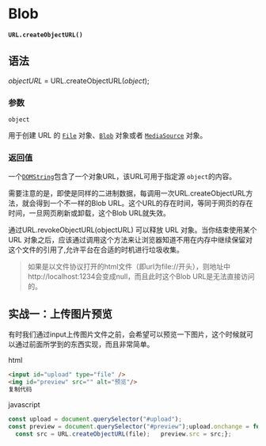 # Blob

**`URL.createObjectURL()`**



## 语法

*objectURL* = URL.createObjectURL(*object*);



### 参数

`object`

用于创建 URL 的 [`File`](https://developer.mozilla.org/zh-CN/docs/Web/API/File "文件（File）接口提供有关文件的信息，并允许网页中的 JavaScript 访问其内容。") 对象、[`Blob`](https://developer.mozilla.org/zh-CN/docs/Web/API/Blob "Blob 对象表示一个不可变、原始数据的类文件对象。Blob 表示的不一定是JavaScript原生格式的数据。File 接口基于Blob，继承了 blob 的功能并将其扩展使其支持用户系统上的文件。") 对象或者 [`MediaSource`](https://developer.mozilla.org/zh-CN/docs/Web/API/MediaSource "MediaSource是Media Source Extensions API 表示媒体资源HTMLMediaElement对象的接口。MediaSource 对象可以附着在HTMLMediaElement在客户端进行播放。") 对象。​

### 返回值

一个[`DOMString`](https://developer.mozilla.org/zh-CN/docs/Web/API/DOMString "DOMString 是一个UTF-16字符串。由于JavaScript已经使用了这样的字符串，所以DOMString 直接映射到 一个String。")包含了一个对象URL，该URL可用于指定源 `object`的内容。



需要注意的是，即使是同样的二进制数据，每调用一次URL.createObjectURL方法，就会得到一个不一样的Blob URL。这个URL的存在时间，等同于网页的存在时间，一旦网页刷新或卸载，这个Blob URL就失效。

通过URL.revokeObjectURL(objectURL) 可以释放 URL 对象。当你结束使用某个 URL 对象之后，应该通过调用这个方法来让浏览器知道不用在内存中继续保留对这个文件的引用了,允许平台在合适的时机进行垃圾收集。



> 如果是以文件协议打开的html文件（即url为file://开头），则地址中http://localhost:1234会变成null，而且此时这个Blob URL是无法直接访问的。



## 实战一：上传图片预览

有时我们通过input上传图片文件之前，会希望可以预览一下图片，这个时候就可以通过前面所学到的东西实现，而且非常简单。

html

```html
<input id="upload" type="file" />
<img id="preview" src="" alt="预览"/>
复制代码
```

javascript

```javascript
const upload = document.querySelector("#upload");
const preview = document.querySelector("#preview");upload.onchange = function() {  const file = upload.files[0]; //File对象
  const src = URL.createObjectURL(file);   preview.src = src;};
```


